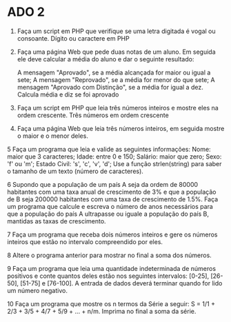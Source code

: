 # ADO 2

1. Faça um script em PHP que verifique se uma letra digitada é vogal ou consoante.
Dígito ou caractere em PHP

2. Faça uma página Web que pede duas notas de um aluno. Em seguida ele deve calcular a média do aluno e dar o seguinte resultado:

    A mensagem "Aprovado", se a média alcançada for maior ou igual a sete;
    A mensagem "Reprovado", se a média for menor do que sete;
    A mensagem "Aprovado com Distinção", se a média for igual a dez.
Calcula média e diz se foi aprovado

3. Faça um script em PHP que leia três números inteiros e mostre eles na ordem crescente.
Três números em ordem crescente

4. Faça uma página Web que leia três números inteiros, em seguida mostre o maior e o menor deles.

5 Faça um programa que leia e valide as seguintes informações:
Nome: maior que 3 caracteres;
Idade: entre 0 e 150;
Salário: maior que zero;
Sexo: 'f' ou 'm';
Estado Civil: 's', 'c', 'v', 'd';
Use a função strlen(string) para saber o tamanho de um texto (número de caracteres).

6 Supondo que a população de um país A seja da ordem de 80000 habitantes com uma taxa anual de crescimento de 3% e que a população de B seja 200000 habitantes com uma taxa de crescimento de 1.5%. Faça um programa que calcule e escreva o número de anos necessários para que a população do país A ultrapasse ou iguale a população do país B, mantidas as taxas de crescimento.

7 Faça um programa que receba dois números inteiros e gere os números inteiros que estão no intervalo compreendido por eles.

8 Altere o programa anterior para mostrar no final a soma dos números.

9 Faça um programa que leia uma quantidade indeterminada de números positivos e conte quantos deles estão nos seguintes intervalos: [0-25], [26-50], [51-75] e [76-100]. A entrada de dados deverá terminar quando for lido um número negativo.

10 Faça um programa que mostre os n termos da Série a seguir:
  S = 1/1 + 2/3 + 3/5 + 4/7 + 5/9 + ... + n/m. 
Imprima no final a soma da série.